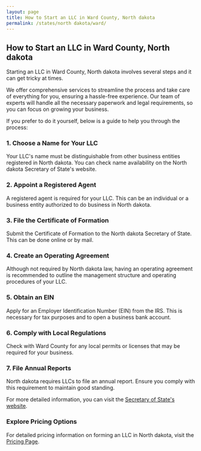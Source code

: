 ```yaml
---
layout: page
title: How to Start an LLC in Ward County, North dakota
permalink: /states/north dakota/ward/
---
```


<h2>How to Start an LLC in Ward County, North dakota</h2>

<p>Starting an LLC in Ward County, North dakota involves several steps and it can get tricky at times.</p>

<p>We offer comprehensive services to streamline the process and take care of everything for you, ensuring a hassle-free experience. Our team of experts will handle all the necessary paperwork and legal requirements, so you can focus on growing your business.</p>

<p>If you prefer to do it yourself, below is a guide to help you through the process:</p>

<h3>1. Choose a Name for Your LLC</h3>
<p>Your LLC's name must be distinguishable from other business entities registered in North dakota. You can check name availability on the North dakota Secretary of State's website.</p>

<h3>2. Appoint a Registered Agent</h3>
<p>A registered agent is required for your LLC. This can be an individual or a business entity authorized to do business in North dakota.</p>

<h3>3. File the Certificate of Formation</h3>
<p>Submit the Certificate of Formation to the North dakota Secretary of State. This can be done online or by mail.</p>

<h3>4. Create an Operating Agreement</h3>
<p>Although not required by North dakota law, having an operating agreement is recommended to outline the management structure and operating procedures of your LLC.</p>

<h3>5. Obtain an EIN</h3>
<p>Apply for an Employer Identification Number (EIN) from the IRS. This is necessary for tax purposes and to open a business bank account.</p>

<h3>6. Comply with Local Regulations</h3>
<p>Check with Ward County for any local permits or licenses that may be required for your business.</p>

<h3>7. File Annual Reports</h3>
<p>North dakota requires LLCs to file an annual report. Ensure you comply with this requirement to maintain good standing.</p>

<p>For more detailed information, you can visit the <a href="https://www.sos.north dakota.gov/">Secretary of State's website</a>.</p>

<h3>Explore Pricing Options</h3>
<p>For detailed pricing information on forming an LLC in North dakota, visit the <a href="{ '/new-pricing/' | relative_url }">Pricing Page</a>.</p>
